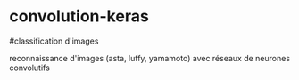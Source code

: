 # convolution-keras

#classification d'images

reconnaissance d'images (asta, luffy, yamamoto) avec réseaux de neurones convolutifs 
